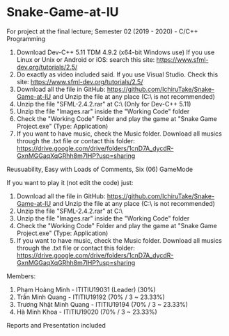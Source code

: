 # Snake-Game-at-IU
For project at the final lecture; Semester 02 (2019 - 2020) - C/C++ Programming 

1) Download Dev-C++ 5.11 TDM 4.9.2 (x64-bit Windows use)
If you use Linux or Unix or Android or iOS: search this site: https://www.sfml-dev.org/tutorials/2.5/
2) Do exactly as video included said. If you use Visual Studio. Check this site: https://www.sfml-dev.org/tutorials/2.5/
3) Download all the file in GitHub: https://github.com/IchiruTake/Snake-Game-at-IU and Unzip the file at any place (C:\ is not recommended)
4) Unzip the file "SFML-2.4.2.rar" at C:\ (Only for Dev-C++ 5.11)
5) Unzip the file "Images.rar" inside the "Working Code" folder
6) Check the "Working Code" Folder and play the game at "Snake Game Project.exe" (Type: Application) 
7) If you want to have music, check the Music folder. Download all musics through the .txt file or contact this folder: https://drive.google.com/drive/folders/1cnD7A_dycdR-GxnMGGaqXqGRhh8m7lHP?usp=sharing

Reusuability, Easy with Loads of Comments, Six (06) GameMode

If you want to play it (not edit the code) just:
1) Download all the file in GitHub: https://github.com/IchiruTake/Snake-Game-at-IU and Unzip the file at any place (C:\ is not recommended)
2) Unzip the file "SFML-2.4.2.rar" at C:\ 
3) Unzip the file "Images.rar" inside the "Working Code" folder
4) Check the "Working Code" Folder and play the game at "Snake Game Project.exe" (Type: Application) 
5) If you want to have music, check the Music folder. Download all musics through the .txt file or contact this folder: https://drive.google.com/drive/folders/1cnD7A_dycdR-GxnMGGaqXqGRhh8m7lHP?usp=sharing

Members:
1.	Phạm Hoàng Minh - ITITIU19031 (Leader) (30%)
2.	Trần Minh Quang - ITITIU19192 (70% / 3 ~ 23.33%)
3.	Trương Nhật Minh Quang - ITITIU19194 (70% / 3 ~ 23.33%)
4.	Hà Minh Khoa - ITITIU19020 (70% / 3 ~ 23.33%)

Reports and Presentation included
